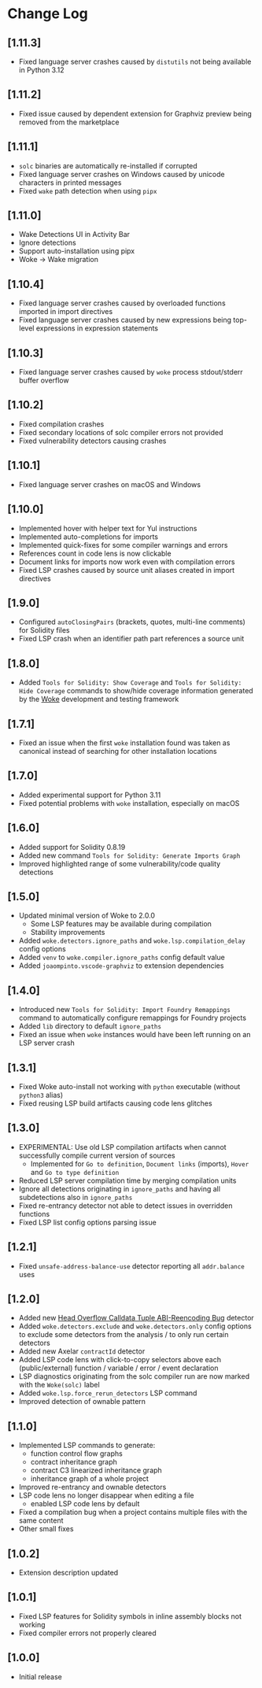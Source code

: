 # Change Log

## [1.11.3]
- Fixed language server crashes caused by `distutils` not being available in Python 3.12

## [1.11.2]
- Fixed issue caused by dependent extension for Graphviz preview being removed from the marketplace

## [1.11.1]
- `solc` binaries are automatically re-installed if corrupted
- Fixed language server crashes on Windows caused by unicode characters in printed messages
- Fixed `wake` path detection when using `pipx`

## [1.11.0]
- Wake Detections UI in Activity Bar
- Ignore detections
- Support auto-installation using pipx
- Woke -> Wake migration

## [1.10.4]
- Fixed language server crashes caused by overloaded functions imported in import directives
- Fixed language server crashes caused by new expressions being top-level expressions in expression statements

## [1.10.3]
- Fixed language server crashes caused by `woke` process stdout/stderr buffer overflow

## [1.10.2]
- Fixed compilation crashes
- Fixed secondary locations of solc compiler errors not provided
- Fixed vulnerability detectors causing crashes

## [1.10.1]
- Fixed language server crashes on macOS and Windows

## [1.10.0]
- Implemented hover with helper text for Yul instructions
- Implemented auto-completions for imports
- Implemented quick-fixes for some compiler warnings and errors
- References count in code lens is now clickable
- Document links for imports now work even with compilation errors
- Fixed LSP crashes caused by source unit aliases created in import directives

## [1.9.0]
- Configured `autoClosingPairs` (brackets, quotes, multi-line comments) for Solidity files
- Fixed LSP crash when an identifier path part references a source unit

## [1.8.0]
- Added `Tools for Solidity: Show Coverage` and `Tools for Solidity: Hide Coverage` commands to show/hide coverage information generated by the [Woke](https://ackeeblockchain.com/wake/docs/latest) development and testing framework

## [1.7.1]
- Fixed an issue when the first `woke` installation found was taken as canonical instead of searching for other installation locations

## [1.7.0]
- Added experimental support for Python 3.11
- Fixed potential problems with `woke` installation, especially on macOS

## [1.6.0]
- Added support for Solidity 0.8.19
- Added new command `Tools for Solidity: Generate Imports Graph`
- Improved highlighted range of some vulnerability/code quality detections

## [1.5.0]
- Updated minimal version of Woke to 2.0.0
    - Some LSP features may be available during compilation
    - Stability improvements
- Added `woke.detectors.ignore_paths` and `woke.lsp.compilation_delay` config options
- Added `venv` to `woke.compiler.ignore_paths` config default value
- Added `joaompinto.vscode-graphviz` to extension dependencies

## [1.4.0]
- Introduced new `Tools for Solidity: Import Foundry Remappings` command to automatically configure remappings for Foundry projects
- Added `lib` directory to default `ignore_paths`
- Fixed an issue when `woke` instances would have been left running on an LSP server crash

## [1.3.1]
- Fixed Woke auto-install not working with `python` executable (without `python3` alias)
- Fixed reusing LSP build artifacts causing code lens glitches

## [1.3.0]
- EXPERIMENTAL: Use old LSP compilation artifacts when cannot successfully compile current version of sources
    - Implemented for `Go to definition`, `Document links` (imports), `Hover` and `Go to type definition`
- Reduced LSP server compilation time by merging compilation units
- Ignore all detections originating in `ignore_paths` and having all subdetections also in `ignore_paths`
- Fixed re-entrancy detector not able to detect issues in overridden functions
- Fixed LSP list config options parsing issue

## [1.2.1]
- Fixed `unsafe-address-balance-use` detector reporting all `addr.balance` uses

## [1.2.0]
- Added new [Head Overflow Calldata Tuple ABI-Reencoding Bug](https://blog.soliditylang.org/2022/08/08/calldata-tuple-reencoding-head-overflow-bug/) detector
- Added `woke.detectors.exclude` and `woke.detectors.only` config options to exclude some detectors from the analysis / to only run certain detectors
- Added new Axelar `contractId` detector
- Added LSP code lens with click-to-copy selectors above each (public/external) function / variable / error / event declaration
- LSP diagnostics originating from the solc compiler run are now marked with the `Woke(solc)` label
- Added `woke.lsp.force_rerun_detectors` LSP command
- Improved detection of ownable pattern

## [1.1.0]

- Implemented LSP commands to generate:
    - function control flow graphs
    - contract inheritance graph
    - contract C3 linearized inheritance graph
    - inheritance graph of a whole project
- Improved re-entrancy and ownable detectors
- LSP code lens no longer disappear when editing a file
    - enabled LSP code lens by default
- Fixed a compilation bug when a project contains multiple files with the same content
- Other small fixes

## [1.0.2]

- Extension description updated

## [1.0.1]

- Fixed LSP features for Solidity symbols in inline assembly blocks not working
- Fixed compiler errors not properly cleared

## [1.0.0]

- Initial release